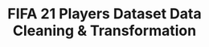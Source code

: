 ---
title: "FIFA 21 Players Dataset Data Cleaning & Transformation"
excerpt: "Analyzed the FIFA 2021 player dataset with a focus on data cleaning, transformation, and exploratory data analysis (EDA). This extensive dataset provided in-depth information about football players, encompassing attributes, ratings, positions, and personal details. Through EDA, I delved into player attributes and positions, uncovering valuable insights, including the identification of highly valuable but underpaid players. [View Code on GitHub](https://github.com/tpham16/FIFA-21-Players) <br/><img src='fifa21.png'>"
collection: portfolio
---